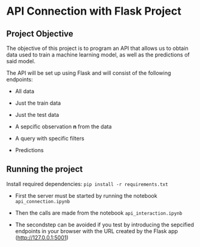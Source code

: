# API Connection with Flask Project

## Project Objective

The objective of this project is to program an API that allows us to obtain data used to train a machine learning model, as well as the predictions of said model.

The API will be set up using Flask and will consist of the following endpoints:

* All data 

* Just the train data

* Just the test data

* A sepcific observation __n__ from the data

* A query with specific filters

* Predictions

## Running the project

Install required dependencies: ```pip install -r requirements.txt```

* First the server must be started by running the notebook ```api_connection.ipynb```

* Then the calls are made from the notebook ```api_interaction.ipynb```

* The secondstep can be avoided if you test by introducing the sepcified endpoints in your browser with the URL created by the Flask app (http://127.0.0.1:5001)
